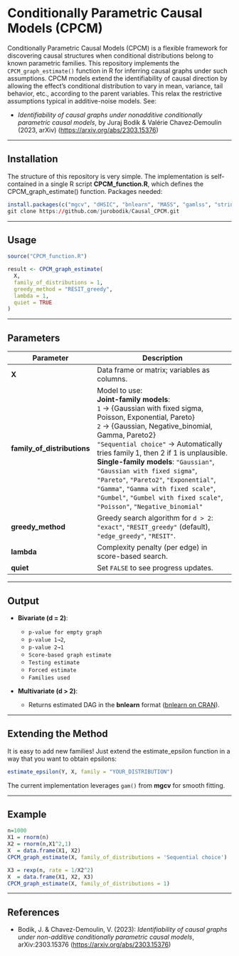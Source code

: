 # Conditionally Parametric Causal Models (CPCM)

Conditionally Parametric Causal Models (CPCM) is a flexible framework for discovering causal structures when conditional distributions belong to known parametric families. This repository implements the `CPCM_graph_estimate()` function in R for inferring causal graphs under such assumptions.
CPCM models extend the identifiability of causal direction by allowing the effect’s conditional distribution to vary in mean, variance, tail behavior, etc., according to the parent variables. This relax the restrictive assumptions typical in additive-noise models. See:
- *Identifiability of causal graphs under nonadditive conditionally parametric causal models*, by Juraj Bodik & Valérie Chavez‑Demoulin (2023, arXiv) (https://arxiv.org/abs/2303.15376)
---


##  Installation

The structure of this repository is very simple. The implementation is self-contained in a single R script **CPCM_function.R**, which defines the CPCM_graph_estimate() function. Packages needed:

```r
install.packages(c("mgcv", "dHSIC", "bnlearn", "MASS", "gamlss", "stringr", "dplyr"))
git clone https://github.com/jurobodik/Causal_CPCM.git
```

---

##  Usage

```r
source("CPCM_function.R")

result <- CPCM_graph_estimate(
  X, 
  family_of_distributions = 1,
  greedy_method = "RESIT_greedy",
  lambda = 1,
  quiet = TRUE
)
```

---

##  Parameters

| Parameter                | Description |
|--------------------------|-------------|
| **X**                    | Data frame or matrix; variables as columns. |
| **family_of_distributions** | Model to use: <br>**Joint-family models**:<br>`1` → {Gaussian with fixed sigma, Poisson, Exponential, Pareto}<br>`2` → {Gaussian, Negative_binomial, Gamma, Pareto2}<br>`"Sequential choice"` → Automatically tries family 1, then 2 if 1 is unplausible.<br>**Single-family models**: `"Gaussian"`, `"Gaussian with fixed sigma"`, `"Pareto"`, `"Pareto2"`, `"Exponential"`, `"Gamma"`, `"Gamma with fixed scale"`, `"Gumbel"`, `"Gumbel with fixed scale"`, `"Poisson"`, `"Negative_binomial"` |
| **greedy_method**         | Greedy search algorithm for `d > 2`: `"exact"`, `"RESIT_greedy"` (default), `"edge_greedy"`, `"RESIT"`. |
| **lambda**                | Complexity penalty (per edge) in score-based search. |
| **quiet**                 | Set `FALSE` to see progress updates. |

---

##  Output

- **Bivariate (d = 2)**:
  -  `p-value for empty graph`
  - `p-value 1→2`,
  - `p-value 2→1`
  - `Score-based graph estimate`
  - `Testing estimate`
  - `Forced estimate`
  - `Families used`

- **Multivariate (d > 2)**:
  - Returns estimated DAG in the **bnlearn** format ([bnlearn on CRAN](https://cran.r-project.org/web/packages/bnlearn)).

---

##  Extending the Method

It is easy to add new families! Just extend the estimate_epsilon function in a way that you want to obtain epsilons:

```r
estimate_epsilon(Y, X, family = "YOUR_DISTRIBUTION")
```

The current implementation leverages `gam()` from **mgcv** for smooth fitting.

---

##  Example

```r
n=1000
X1 = rnorm(n)
X2 = rnorm(n,X1^2,1)
X  = data.frame(X1, X2)
CPCM_graph_estimate(X, family_of_distributions = 'Sequential choice') 

X3 = rexp(n, rate = 1/X2^2)
X  = data.frame(X1, X2, X3)
CPCM_graph_estimate(X, family_of_distributions = 1) 
```

---

##  References

- Bodik, J. & Chavez-Demoulin, V. (2023): *Identifiability of causal graphs under non-additive conditionally parametric causal models*, arXiv:2303.15376 (https://arxiv.org/abs/2303.15376)

